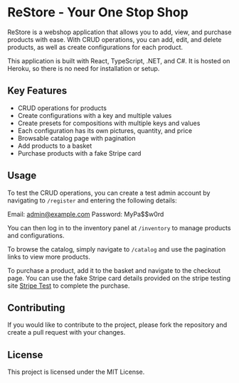 # ReStore - Your One Stop Shop

ReStore is a webshop application that allows you to add, view, and purchase products with ease. With CRUD operations, you can add, edit, and delete products, as well as create configurations for each product.

This application is built with React, TypeScript, .NET, and C#. It is hosted on Heroku, so there is no need for installation or setup.

## Key Features

- CRUD operations for products
- Create configurations with a key and multiple values
- Create presets for compositions with multiple keys and values
- Each configuration has its own pictures, quantity, and price
- Browsable catalog page with pagination
- Add products to a basket
- Purchase products with a fake Stripe card

## Usage

To test the CRUD operations, you can create a test admin account by navigating to `/register` and entering the following details:

Email: admin@example.com
Password: MyPa$$w0rd

You can then log in to the inventory panel at `/inventory` to manage products and configurations.

To browse the catalog, simply navigate to `/catalog` and use the pagination links to view more products.

To purchase a product, add it to the basket and navigate to the checkout page. You can use the fake Stripe card details provided on the stripe testing site [Stripe Test](https://stripe.com/docs/testing) to complete the purchase.

## Contributing

If you would like to contribute to the project, please fork the repository and create a pull request with your changes.

## License

This project is licensed under the MIT License.
